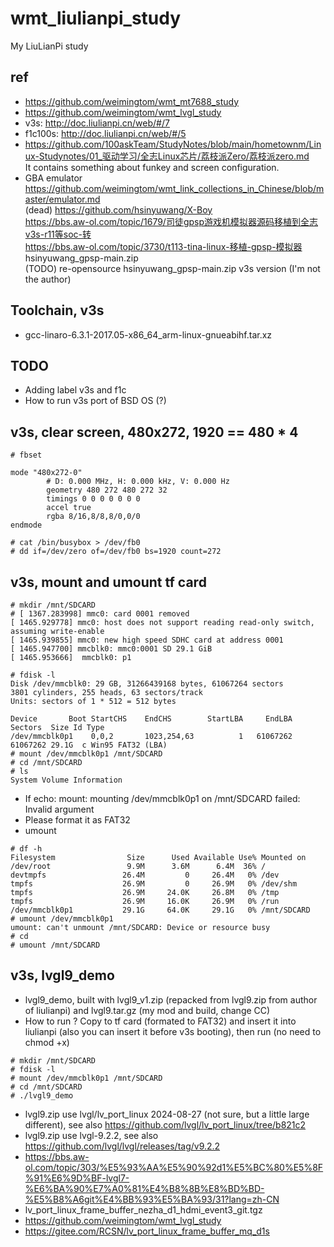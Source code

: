 # wmt_liulianpi_study
My LiuLianPi study

## ref
* https://github.com/weimingtom/wmt_mt7688_study
* https://github.com/weimingtom/wmt_lvgl_study
* v3s: http://doc.liulianpi.cn/web/#/7
* f1c100s: http://doc.liulianpi.cn/web/#/5
* https://github.com/100askTeam/StudyNotes/blob/main/hometownm/Linux-Studynotes/01_驱动学习/全志Linux芯片/荔枝派Zero/荔枝派zero.md  
It contains something about funkey and screen configuration.  
* GBA emulator  
https://github.com/weimingtom/wmt_link_collections_in_Chinese/blob/master/emulator.md  
(dead) https://github.com/hsinyuwang/X-Boy  
https://bbs.aw-ol.com/topic/1679/司徒gpsp游戏机模拟器源码移植到全志v3s-r11等soc-转  
https://bbs.aw-ol.com/topic/3730/t113-tina-linux-移植-gpsp-模拟器  
hsinyuwang_gpsp-main.zip  
(TODO) re-opensource hsinyuwang_gpsp-main.zip v3s version (I'm not the author)  

## Toolchain, v3s
* gcc-linaro-6.3.1-2017.05-x86_64_arm-linux-gnueabihf.tar.xz
 
## TODO
* Adding label v3s and f1c
* How to run v3s port of BSD OS (?)  

## v3s, clear screen, 480x272, 1920 == 480 * 4
```
# fbset

mode "480x272-0"
        # D: 0.000 MHz, H: 0.000 kHz, V: 0.000 Hz
        geometry 480 272 480 272 32
        timings 0 0 0 0 0 0 0
        accel true
        rgba 8/16,8/8,8/0,0/0
endmode

# cat /bin/busybox > /dev/fb0
# dd if=/dev/zero of=/dev/fb0 bs=1920 count=272
```

## v3s, mount and umount tf card
```
# mkdir /mnt/SDCARD
# [ 1367.283998] mmc0: card 0001 removed
[ 1465.929778] mmc0: host does not support reading read-only switch, assuming write-enable
[ 1465.939855] mmc0: new high speed SDHC card at address 0001
[ 1465.947700] mmcblk0: mmc0:0001 SD 29.1 GiB
[ 1465.953666]  mmcblk0: p1

# fdisk -l
Disk /dev/mmcblk0: 29 GB, 31266439168 bytes, 61067264 sectors
3801 cylinders, 255 heads, 63 sectors/track
Units: sectors of 1 * 512 = 512 bytes

Device       Boot StartCHS    EndCHS        StartLBA     EndLBA    Sectors  Size Id Type
/dev/mmcblk0p1    0,0,2       1023,254,63          1   61067262   61067262 29.1G  c Win95 FAT32 (LBA)
# mount /dev/mmcblk0p1 /mnt/SDCARD
# cd /mnt/SDCARD
# ls
System Volume Information
```
* If echo: mount: mounting /dev/mmcblk0p1 on /mnt/SDCARD failed: Invalid argument
* Please format it as FAT32
* umount
```
# df -h
Filesystem                Size      Used Available Use% Mounted on
/dev/root                 9.9M      3.6M      6.4M  36% /
devtmpfs                 26.4M         0     26.4M   0% /dev
tmpfs                    26.9M         0     26.9M   0% /dev/shm
tmpfs                    26.9M     24.0K     26.8M   0% /tmp
tmpfs                    26.9M     16.0K     26.9M   0% /run
/dev/mmcblk0p1           29.1G     64.0K     29.1G   0% /mnt/SDCARD
# umount /dev/mmcblk0p1
umount: can't unmount /mnt/SDCARD: Device or resource busy
# cd
# umount /mnt/SDCARD
```

## v3s, lvgl9_demo
* lvgl9_demo, built with lvgl9_v1.zip (repacked from lvgl9.zip from author of liulianpi) and lvgl9.tar.gz (my mod and build, change CC)
* How to run ? Copy to tf card (formated to FAT32) and insert it into liulianpi (also you can insert it before v3s booting), then run (no need to chmod +x)  
```
# mkdir /mnt/SDCARD
# fdisk -l
# mount /dev/mmcblk0p1 /mnt/SDCARD
# cd /mnt/SDCARD
# ./lvgl9_demo
```
* lvgl9.zip use lvgl/lv_port_linux 2024-08-27 (not sure, but a little large different), see also https://github.com/lvgl/lv_port_linux/tree/b821c2
* lvgl9.zip use lvgl-9.2.2, see also https://github.com/lvgl/lvgl/releases/tag/v9.2.2
* https://bbs.aw-ol.com/topic/303/%E5%93%AA%E5%90%92d1%E5%BC%80%E5%8F%91%E6%9D%BF-lvgl7-%E6%BA%90%E7%A0%81%E4%B8%8B%E8%BD%BD-%E5%B8%A6git%E4%BB%93%E5%BA%93/31?lang=zh-CN
* lv_port_linux_frame_buffer_nezha_d1_hdmi_event3_git.tgz
* https://github.com/weimingtom/wmt_lvgl_study
* https://gitee.com/RCSN/lv_port_linux_frame_buffer_mq_d1s
